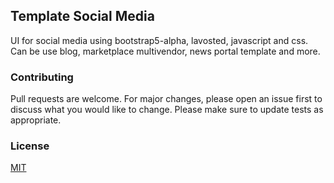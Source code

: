 ## Template Social Media
UI for social media using bootstrap5-alpha, lavosted, javascript and css. Can be use blog, marketplace multivendor, news portal template and more.
### Contributing
Pull requests are welcome. For major changes, please open an issue first to discuss what you would like to change.
Please make sure to update tests as appropriate.
### License
[MIT](https://choosealicense.com/licenses/mit/)
